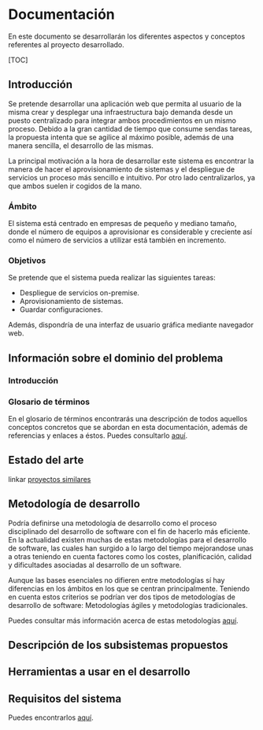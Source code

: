 # Documentación

En este documento se desarrollarán los diferentes aspectos y conceptos referentes al proyecto desarrollado.

[TOC]

## Introducción

Se pretende desarrollar una aplicación web que permita al usuario de la misma crear y desplegar una infraestructura bajo demanda desde un puesto centralizado para integrar ambos procedimientos en un mismo proceso. Debido a la gran cantidad de tiempo que consume sendas tareas, la propuesta intenta que se agilice al máximo posible, además de una manera sencilla, el desarrollo de las mismas.

La principal motivación a la hora de desarrollar este sistema es encontrar la manera de hacer el aprovisionamiento de sistemas y el despliegue de servicios un proceso más sencillo e intuitivo. Por otro lado centralizarlos, ya que ambos suelen ir cogidos de la mano.



### Ámbito

El sistema está centrado en empresas de pequeño y mediano tamaño, donde el número de equipos a aprovisionar es considerable y creciente así como el número de servicios a utilizar está también en incremento.

### Objetivos

Se pretende que el sistema pueda realizar las siguientes tareas:

- Despliegue de servicios on-premise.
- Aprovisionamiento de sistemas.
- Guardar configuraciones.

Además, dispondría de una interfaz de usuario gráfica mediante navegador web.





## Información sobre el dominio del problema

### Introducción

### Glosario de términos

En el glosario de términos encontrarás una descripción de todos aquellos conceptos concretos que se abordan en esta documentación, además de referencias y enlaces a éstos. Puedes consultarlo [aquí](glossary.md).



## Estado del arte

linkar [proyectos similares](notes/similar-projects.md)



## Metodología de desarrollo

Podría definirse una metodología de desarrollo como el proceso disciplinado del desarrollo de software con el fin de hacerlo más eficiente. En la actualidad existen muchas de estas metodologías para el desarrollo de software, las cuales han surgido a lo largo del tiempo mejorandose unas a otras teniendo en cuenta factores como los costes, planificación, calidad y dificultades asociadas al desarrollo de un software.

Aunque las bases esenciales no difieren entre metodologías sí hay diferencias en los ámbitos en los que se centran principalmente. Teniendo en cuenta estos criterios se podrían ver dos tipos de metodologías de desarrollo de software: Metodologías ágiles y metodologías tradicionales.

Puedes consultar más información acerca de estas metodologías [aquí](dev-methodology.md).



## Descripción de los subsistemas propuestos



## Herramientas a usar en el desarrollo



## Requisitos del sistema

Puedes encontrarlos [aquí](requirements.md).

